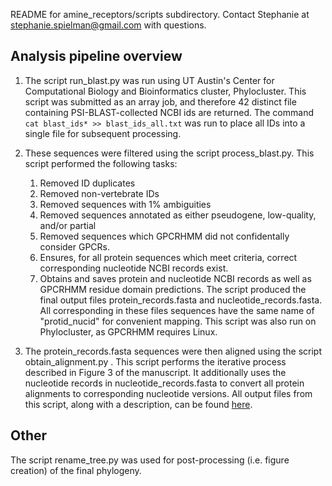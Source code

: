 README for amine_receptors/scripts subdirectory.
Contact Stephanie at stephanie.spielman@gmail.com with questions.

## Analysis pipeline overview

1. The script run_blast.py was run using UT Austin's Center for Computational Biology and Bioinformatics cluster, Phylocluster. This script was submitted as an array job, and therefore 42 distinct file containing PSI-BLAST-collected NCBI ids are returned. The command
        ```
        cat blast_ids* >> blast_ids_all.txt
        ```
was run to place all IDs into a single file for subsequent processing.

2. These sequences were filtered using the script process_blast.py. This script performed the following tasks:
    1. Removed ID duplicates
    2. Removed non-vertebrate IDs
    3. Removed sequences with 1% ambiguities 
    4. Removed sequences annotated as either pseudogene, low-quality, and/or partial
    5. Removed sequences which GPCRHMM did not confidentally consider GPCRs.
    6. Ensures, for all protein sequences which meet criteria, correct corresponding nucleotide NCBI records exist.
    7. Obtains and saves protein and nucleotide NCBI records as well as GPCRHMM residue domain predictions.
The script produced the final output files protein_records.fasta and nucleotide_records.fasta. All corresponding in these files sequences have the same name of "protid_nucid" for convenient mapping.
This script was also run on Phylocluster, as GPCRHMM requires Linux.

4. The protein_records.fasta sequences were then aligned using the script obtain_alignment.py . 
This script performs the iterative process described in Figure 3 of the manuscript. It additionally uses the nucleotide records in nucleotide_records.fasta to convert all protein alignments to corresponding nucleotide versions.
All output files from this script, along with a description, can be found [here](../analysis/alignments/).

## Other
The script rename_tree.py was used for post-processing (i.e. figure creation) of the final phylogeny.